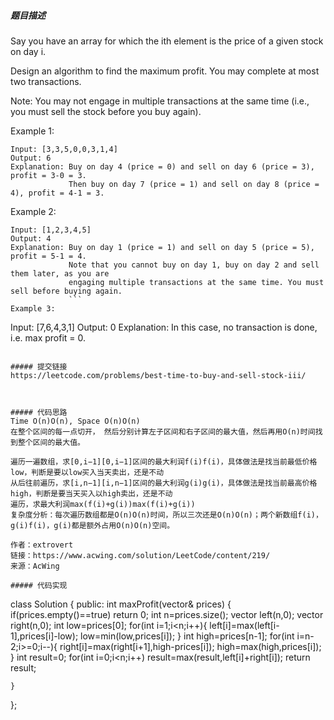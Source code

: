 ##### 题目描述
Say you have an array for which the ith element is the price of a given stock on day i.

Design an algorithm to find the maximum profit. You may complete at most two transactions.

Note: You may not engage in multiple transactions at the same time (i.e., you must sell the stock before you buy again).

Example 1:
```
Input: [3,3,5,0,0,3,1,4]
Output: 6
Explanation: Buy on day 4 (price = 0) and sell on day 6 (price = 3), profit = 3-0 = 3.
             Then buy on day 7 (price = 1) and sell on day 8 (price = 4), profit = 4-1 = 3.

```
Example 2:
```
Input: [1,2,3,4,5]
Output: 4
Explanation: Buy on day 1 (price = 1) and sell on day 5 (price = 5), profit = 5-1 = 4.
             Note that you cannot buy on day 1, buy on day 2 and sell them later, as you are
             engaging multiple transactions at the same time. You must sell before buying again.
             ```
Example 3:
```
Input: [7,6,4,3,1]
Output: 0
Explanation: In this case, no transaction is done, i.e. max profit = 0.
```

##### 提交链接
https://leetcode.com/problems/best-time-to-buy-and-sell-stock-iii/



##### 代码思路
Time O(n)O(n), Space O(n)O(n)
在整个区间的每一点切开， 然后分别计算左子区间和右子区间的最大值，然后再用O(n)时间找到整个区间的最大值。

遍历一遍数组，求[0,i−1][0,i−1]区间的最大利润f(i)f(i)，具体做法是找当前最低价格low，判断是要以low买入当天卖出，还是不动
从后往前遍历，求[i,n−1][i,n−1]区间的最大利润g(i)g(i)，具体做法是找当前最高价格high，判断是要当天买入以high卖出，还是不动
遍历，求最大利润max(f(i)+g(i))max(f(i)+g(i))
复杂度分析：每次遍历数组都是O(n)O(n)时间，所以三次还是O(n)O(n)；两个新数组f(i)，g(i)f(i)，g(i)都是额外占用O(n)O(n)空间。

作者：extrovert
链接：https://www.acwing.com/solution/LeetCode/content/219/
来源：AcWing

##### 代码实现

```
class Solution {
public:
    int maxProfit(vector<int>& prices) {
        if(prices.empty()==true)
            return 0;
        int n=prices.size();
        vector<int> left(n,0);
        vector<int> right(n,0);
        int low=prices[0];
        for(int i=1;i<n;i++){
            left[i]=max(left[i-1],prices[i]-low);
            low=min(low,prices[i]);
        }
        int high=prices[n-1];
        for(int i=n-2;i>=0;i--){
            right[i]=max(right[i+1],high-prices[i]);
            high=max(high,prices[i]);
        }
        int result=0;
        for(int i=0;i<n;i++)
            result=max(result,left[i]+right[i]);
        return result;
        
    }
};


```
